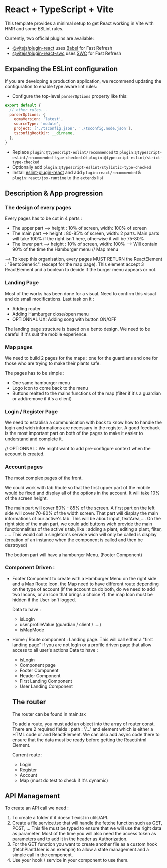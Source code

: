 # React + TypeScript + Vite

This template provides a minimal setup to get React working in Vite with HMR and some ESLint rules.

Currently, two official plugins are available:

- [@vitejs/plugin-react](https://github.com/vitejs/vite-plugin-react/blob/main/packages/plugin-react/README.md) uses [Babel](https://babeljs.io/) for Fast Refresh
- [@vitejs/plugin-react-swc](https://github.com/vitejs/vite-plugin-react-swc) uses [SWC](https://swc.rs/) for Fast Refresh

## Expanding the ESLint configuration

If you are developing a production application, we recommend updating the configuration to enable type aware lint rules:

- Configure the top-level `parserOptions` property like this:

```js
export default {
  // other rules...
  parserOptions: {
    ecmaVersion: 'latest',
    sourceType: 'module',
    project: ['./tsconfig.json', './tsconfig.node.json'],
    tsconfigRootDir: __dirname,
  },
}
```

- Replace `plugin:@typescript-eslint/recommended` to `plugin:@typescript-eslint/recommended-type-checked` or `plugin:@typescript-eslint/strict-type-checked`
- Optionally add `plugin:@typescript-eslint/stylistic-type-checked`
- Install [eslint-plugin-react](https://github.com/jsx-eslint/eslint-plugin-react) and add `plugin:react/recommended` & `plugin:react/jsx-runtime` to the `extends` list


## Description & App progression

### The design of every pages 

  Every pages has to be cut in 4 parts : 
  - The upper part --> height : 10% of screen, width: 100% of screen
  - The main part --> height : 80-85% of screen, width: 2 parts. Main parts will take 100% if the right isn't here, otherwise it will be 75-80%
  - The lower part --> height : 10% of screen, width: 100% --> Will contain 90% of the time the Hamburger menu // Map menu

  --> To keep this organisation, every pages MUST RETURN the ReactElement : "BentoGeneric". (except for the map page). This element accept 3 ReactElement and a boolean to decide if the burger menu appears or not.

### Landing Page

Most of the works has been done for a visual. Need to confirm this visual and do small modifications.
Last task on it : 
- Adding router
- Adding Hamburger close/open menu
- OPTIONNAL UX: Adding song with button ON/OFF

The landing page structure is based on a bento design. We need to be careful if it's suit the mobile experience.


### Map pages

We need to build 2 pages for the maps : one for the guardians and one for those who are trying to make their plants safe.

The pages has to be simple : 
- One same hamburger menu
- Logo icon to come back to the menu
- Buttons realted to the mains functions of the map (filter if it's a guardian or add/remove if it's a client)


### Login / Register Page

  We need to establish a communication with back to know how to handle the login and wich informations are necessary in the register.
  A good feedback is the most important part on both of the pages to make it easier to understand and complete it.

 // OPTIONNAL : We might want to add pre-configure context when the account is created.


### Account pages

The most complex pages of the front.

We could work with tab Route so that the first upper part of the mobile would be fixed and display all of the options in the account. It will take 10% of the screen height.

The main part will cover 80% - 85% of the screen. A first part on the left side will cover 70-80% of the width screen. That part will display the main informations of our active's tab. This will be about input, textArea,.... 
On the right side of the main part, we could add buttons wich provide the main functionnalities of the active's tab, like : adding a plant, editing a plant, filter, ..... This would call a singleton's service wich will only be called is display (creation of an instance when the component is called and then be destroyed) 


The bottom part will have a hamburger Menu. (Footer Component)



### Component Driven :

- Footer Component to create with a Hamburger Menu on the right side and a Map Route Icon. the Map need to have different route depending on the type of account (if the account ca do both, do we need to add two Incons, or an Icon that brings a choice ?). the map Icon must be hidden if the User isn't logged. 

  Data to have :
    - isLogIn
    - user.profileValue (guardian / client / ....)
    - isMapMode


- Home / Route component : Landing page. This will call either a "first landing page" if you are not logIn or a profile driven page that allow access to all user's actions
  Data to have :
  - isLogin
  - Component page
  - Footer Component
  - Header Component
  - First Landing Component
  - User Landing Component


  ## The router

  The router can be found in main.tsx

    To add a route, you must add an object into the array of router const. There are 2 required fields : path : '/...' and element which is either a HTML code or and ReactElement. We can also add async code there to ensure that the data must be ready before getting the React/html Element.

    Current route : 
    - Login
    - Register 
    - Account
    - Map (must do test to check if it's dynamic)

## API Management

To create an API call we need :
1) To create a folder if it doesn't exist in utils/API.
2) Create a file.service.tsx that will handle the fetche function  such as GET, POST, ... This file must be typed to ensure that we will use the right data as parameter. Most of the time you will also need the access token as parameters and to add it in the header as Authorization.
3) For the GET function you want to create another file as a custom hook (fetchPlantUser is an exemple) to allow a state management and a simple call in the component.
4) Use your hook / service in your component to use them.
